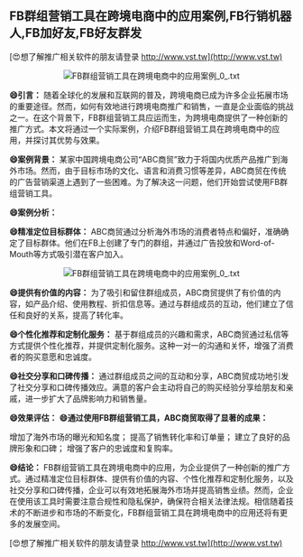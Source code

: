 ## **FB群组营销工具在跨境电商中的应用案例,FB行销机器人,FB加好友,FB好友群发**

[😍想了解推广相关软件的朋友请登录 http://www.vst.tw](http://www.vst.tw)

 <center><img src="https://vst.tw/MP4/tuiguang/png/6.png" alt="FB群组营销工具在跨境电商中的应用案例_0_.txt"></center>

**😄引言：**
随着全球化的发展和互联网的普及，跨境电商已成为许多企业拓展市场的重要途径。然而，如何有效地进行跨境电商推广和销售，一直是企业面临的挑战之一。在这个背景下，FB群组营销工具应运而生，为跨境电商提供了一种创新的推广方式。本文将通过一个实际案例，介绍FB群组营销工具在跨境电商中的应用，并探讨其优势与效果。

**😄案例背景：**
某家中国跨境电商公司“ABC商贸”致力于将国内优质产品推广到海外市场。然而，由于目标市场的文化、语言和消费习惯等差异，ABC商贸在传统的广告营销渠道上遇到了一些困难。为了解决这一问题，他们开始尝试使用FB群组营销工具。

**😄案例分析：**

**😄精准定位目标群体：**
ABC商贸通过分析海外市场的消费者特点和偏好，准确确定了目标群体。他们在FB上创建了专门的群组，并通过广告投放和Word-of-Mouth等方式吸引潜在客户加入。

 <center><img src="https://vst.tw/MP4/tuiguang/png/8.png" alt="FB群组营销工具在跨境电商中的应用案例_0_.txt"></center>

**😄提供有价值的内容：**
为了吸引和留住群组成员，ABC商贸提供了有价值的内容，如产品介绍、使用教程、折扣信息等。通过与群组成员的互动，他们建立了信任和良好的关系，提高了转化率。

**😄个性化推荐和定制化服务：**
基于群组成员的兴趣和需求，ABC商贸通过私信等方式提供个性化推荐，并提供定制化服务。这种一对一的沟通和关怀，增强了消费者的购买意愿和忠诚度。

**😄社交分享和口碑传播：**
通过群组成员之间的互动和分享，ABC商贸成功地引发了社交分享和口碑传播效应。满意的客户会主动将自己的购买经验分享给朋友和亲戚，进一步扩大了品牌影响力和销售量。

**😄效果评估：**
**😄通过使用FB群组营销工具，ABC商贸取得了显著的成果：**

增加了海外市场的曝光和知名度；
提高了销售转化率和订单量；
建立了良好的品牌形象和口碑；
增强了客户的忠诚度和复购率。

**😄结论：**
FB群组营销工具在跨境电商中的应用，为企业提供了一种创新的推广方式。通过精准定位目标群体、提供有价值的内容、个性化推荐和定制化服务，以及社交分享和口碑传播，企业可以有效地拓展海外市场并提高销售业绩。然而，企业在使用该工具时需要注意合规性和隐私保护，确保符合相关法律法规。相信随着技术的不断进步和市场的不断变化，FB群组营销工具在跨境电商中的应用还将有更多的发展空间。

[😍想了解推广相关软件的朋友请登录 http://www.vst.tw](http://www.vst.tw)



